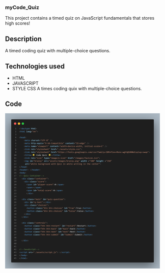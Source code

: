 ### myCode_Quiz
This project contains a timed quiz on JavaScript fundamentals that stores high scores!

## Description 
A timed coding quiz with multiple-choice questions.

## Technologies used 
* HTML
* JAVASCRIPT
* STYLE CSS
A times coding quix with multiple-choice questions.


## Code
![](assets/images/code%20snap.png)


